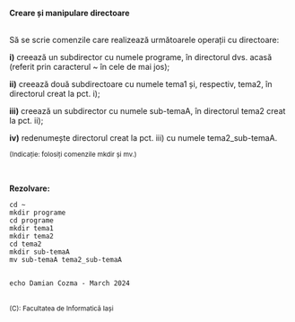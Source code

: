**Creare și manipulare directoare**
<br>
<br>


Să se scrie comenzile care realizează următoarele operații cu directoare:

**i)** creează un subdirector cu numele programe, în directorul dvs. acasă (referit prin caracterul ~ în cele de mai jos);

**ii)** creează două subdirectoare cu numele tema1 și, respectiv, tema2, în directorul creat la pct. i);

**iii)** creează un subdirector cu numele sub-temaA, în directorul tema2 creat la pct. ii);

**iv)** redenumește directorul creat la pct. iii) cu numele tema2_sub-temaA.

<sub>(Indicație: folosiți comenzile mkdir și mv.)  </sub>

<br> 

**Rezolvare:**

```terminal
cd ~
mkdir programe
cd programe
mkdir tema1
mkdir tema2
cd tema2
mkdir sub-temaA
mv sub-temaA tema2_sub-temaA


echo Damian Cozma - March 2024
```
<br>
<sub>(C): Facultatea de Informatică Iași </sub>
